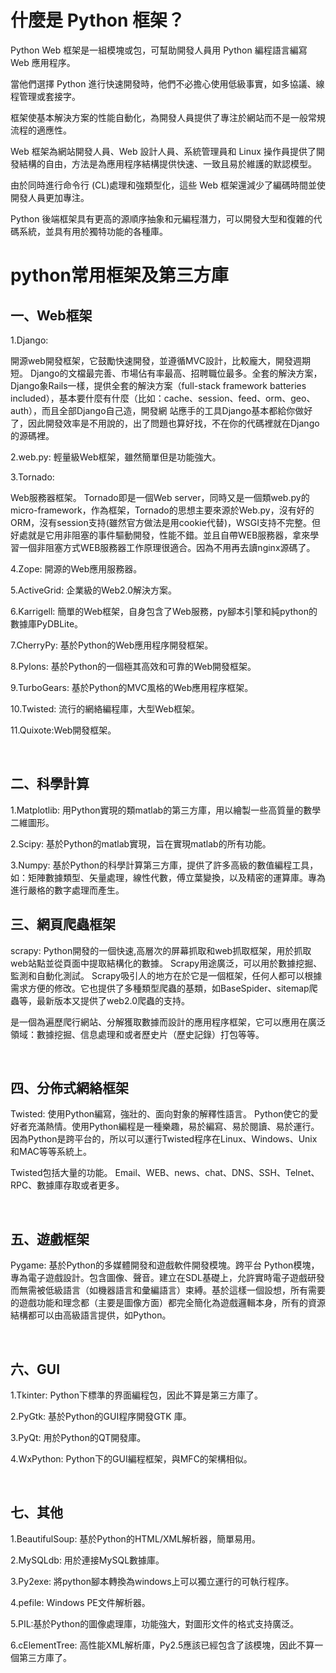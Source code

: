 
# 什麼是 Python 框架？

Python Web 框架是一組模塊或包，可幫助開發人員用 Python 編程語言編寫 Web 應用程序。

當他們選擇 Python 進行快速開發時，他們不必擔心使用低級事實，如多協議、線程管理或套接字。

框架使基本解決方案的性能自動化，為開發人員提供了專注於網站而不是一般常規流程的適應性。

Web 框架為網站開發人員、Web 設計人員、系統管理員和 Linux 操作員提供了開發結構的自由，方法是為應用程序結構提供快速、一致且易於維護的默認模型。

由於同時進行命令行 (CL)處理和強類型化，這些 Web 框架還減少了編碼時間並使開發人員更加專注。

Python 後端框架具有更高的源順序抽象和元編程潛力，可以開發大型和復雜的代碼系統，並具有用於獨特功能的各種庫。




# python常用框架及第三方庫



## 一、Web框架

1.Django:

開源web開發框架，它鼓勵快速開發，並遵循MVC設計，比較龐大，開發週期短。 Django的文檔最完善、市場佔有率最高、招聘職位最多。全套的解決方案，Django象Rails一樣，提供全套的解決方案（full-stack framework   batteries included），基本要什麼有什麼（比如：cache、session、feed、orm、geo、auth），而且全部Django自己造，開發網 站應手的工具Django基本都給你做好了，因此開發效率是不用說的，出了問題也算好找，不在你的代碼裡就在Django的源碼裡。

2.web.py: 輕量級Web框架，雖然簡單但是功能強大。

3.Tornado:

Web服務器框架。 Tornado即是一個Web server，同時又是一個類web.py的micro-framework，作為框架，Tornado的思想主要來源於Web.py，沒有好的ORM，沒有session支持(雖然官方做法是用cookie代替)，WSGI支持不完整。但好處就是它用非阻塞的事件驅動開發，性能不錯。並且自帶WEB服務器，拿來學習一個非阻塞方式WEB服務器工作原理很適合。因為不用再去讀nginx源碼了。

4.Zope: 開源的Web應用服務器。

5.ActiveGrid: 企業級的Web2.0解決方案。

6.Karrigell: 簡單的Web框架，自身包含了Web服務，py腳本引擎和純python的數據庫PyDBLite。

7.CherryPy: 基於Python的Web應用程序開發框架。

8.Pylons: 基於Python的一個極其高效和可靠的Web開發框架。

9.TurboGears: 基於Python的MVC風格的Web應用程序框架。

10.Twisted: 流行的網絡編程庫，大型Web框架。

11.Quixote:Web開發框架。

 

## 二、科學計算

1.Matplotlib: 用Python實現的類matlab的第三方庫，用以繪製一些高質量的數學二維圖形。

2.Scipy: 基於Python的matlab實現，旨在實現matlab的所有功能。

3.Numpy: 基於Python的科學計算第三方庫，提供了許多高級的數值編程工具，如：矩陣數據類型、矢量處理，線性代數，傅立葉變換，以及精密的運算庫。專為進行嚴格的數字處理而產生。



## 三、網頁爬蟲框架

scrapy: Python開發的一個快速,高層次的屏幕抓取和web抓取框架，用於抓取web站點並從頁面中提取結構化的數據。 Scrapy用途廣泛，可以用於數據挖掘、監測和自動化測試。 Scrapy吸引人的地方在於它是一個框架，任何人都可以根據需求方便的修改。它也提供了多種類型爬蟲的基類，如BaseSpider、sitemap爬蟲等，最新版本又提供了web2.0爬蟲的支持。

是一個為遍歷爬行網站、分解獲取數據而設計的應用程序框架，它可以應用在廣泛領域：數據挖掘、信息處理和或者歷史片（歷史記錄）打包等等。



 

## 四、分佈式網絡框架

Twisted: 使用Python編寫，強壯的、面向對象的解釋性語言。 Python使它的愛好者充滿熱情。使用Python編程是一種樂趣，易於編寫、易於閱讀、易於運行。因為Python是跨平台的，所以可以運行Twisted程序在Linux、Windows、Unix和MAC等等系統上。

Twisted包括大量的功能。 Email、WEB、news、chat、DNS、SSH、Telnet、RPC、數據庫存取或者更多。

 

## 五、遊戲框架

Pygame: 基於Python的多媒體開發和遊戲軟件開發模塊。跨平台 Python模塊，專為電子遊戲設計。包含圖像、聲音。建立在SDL基礎上，允許實時電子遊戲研發而無需被低級語言（如機器語言和彙編語言）束縛。基於這樣一個設想，所有需要的遊戲功能和理念都（主要是圖像方面）都完全簡化為遊戲邏輯本身，所有的資源結構都可以由高級語言提供，如Python。

 

## 六、GUI

1.Tkinter: Python下標準的界面編程包，因此不算是第三方庫了。

2.PyGtk: 基於Python的GUI程序開發GTK 庫。

3.PyQt: 用於Python的QT開發庫。

4.WxPython: Python下的GUI編程框架，與MFC的架構相似。

 

## 七、其他

1.BeautifulSoup: 基於Python的HTML/XML解析器，簡單易用。

2.MySQLdb: 用於連接MySQL數據庫。

3.Py2exe: 將python腳本轉換為windows上可以獨立運行的可執行程序。

4.pefile: Windows PE文件解析器。

5.PIL:基於Python的圖像處理庫，功能強大，對圖形文件的格式支持廣泛。

6.cElementTree: 高性能XML解析庫，Py2.5應該已經包含了該模塊，因此不算一個第三方庫了。


